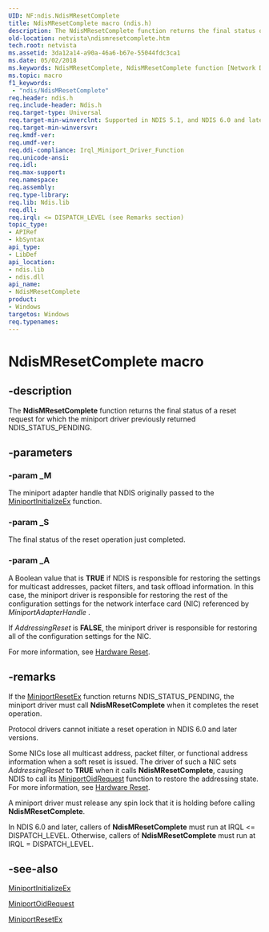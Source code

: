 ```yaml
---
UID: NF:ndis.NdisMResetComplete
title: NdisMResetComplete macro (ndis.h)
description: The NdisMResetComplete function returns the final status of a reset request for which the miniport driver previously returned NDIS_STATUS_PENDING.
old-location: netvista\ndismresetcomplete.htm
tech.root: netvista
ms.assetid: 3da12a14-a90a-46a6-b67e-55044fdc3ca1
ms.date: 05/02/2018
ms.keywords: NdisMResetComplete, NdisMResetComplete function [Network Drivers Starting with Windows Vista], miniport_ndis_functions_ref_cea3e0dd-c6cb-49a7-86e3-68b779a355d2.xml, ndis/NdisMResetComplete, netvista.ndismresetcomplete
ms.topic: macro
f1_keywords:
 - "ndis/NdisMResetComplete"
req.header: ndis.h
req.include-header: Ndis.h
req.target-type: Universal
req.target-min-winverclnt: Supported in NDIS 5.1, and NDIS 6.0 and later. For NDIS 5.1 drivers, see    NdisMResetComplete (NDIS 5.1).
req.target-min-winversvr: 
req.kmdf-ver: 
req.umdf-ver: 
req.ddi-compliance: Irql_Miniport_Driver_Function
req.unicode-ansi: 
req.idl: 
req.max-support: 
req.namespace: 
req.assembly: 
req.type-library: 
req.lib: Ndis.lib
req.dll: 
req.irql: <= DISPATCH_LEVEL (see Remarks section)
topic_type:
- APIRef
- kbSyntax
api_type:
- LibDef
api_location:
- ndis.lib
- ndis.dll
api_name:
- NdisMResetComplete
product:
- Windows
targetos: Windows
req.typenames: 
---
```


# NdisMResetComplete macro


## -description


The 
  <b>NdisMResetComplete</b> function returns the final status of a reset request for which the miniport driver
  previously returned NDIS_STATUS_PENDING.


## -parameters




### -param _M

The miniport adapter handle that NDIS originally passed to the 
     <a href="https://docs.microsoft.com/windows-hardware/drivers/ddi/content/ndis/nc-ndis-miniport_initialize">MiniportInitializeEx</a> function.

### -param _S

The final status of the reset operation just completed.

### -param _A

A Boolean value that is <b>TRUE</b> if NDIS is responsible for restoring the settings for multicast
     addresses, packet filters, and task offload information. In this case, the miniport driver is
     responsible for restoring the rest of the configuration settings for the network interface card (NIC)
     referenced by 
     <i>MiniportAdapterHandle</i> . 
     

If 
     <i>AddressingReset</i> is <b>FALSE</b>, the miniport driver is responsible for restoring all of the
     configuration settings for the NIC.

For more information, see 
     <a href="https://docs.microsoft.com/previous-versions/windows/hardware/network/ff546572(v=vs.85)">Hardware Reset</a>.


## -remarks



If the 
    <a href="https://docs.microsoft.com/windows-hardware/drivers/ddi/content/ndis/nc-ndis-miniport_reset">MiniportResetEx</a> function returns
    NDIS_STATUS_PENDING, the miniport driver must call 
    <b>NdisMResetComplete</b> when it completes the reset operation.

Protocol drivers cannot initiate a reset operation in NDIS 6.0 and later versions.

Some NICs lose all multicast address, packet filter, or functional address information when a soft
    reset is issued. The driver of such a NIC sets 
    <i>AddressingReset</i> to <b>TRUE</b> when it calls 
    <b>NdisMResetComplete</b>, causing NDIS to call its 
    <a href="https://docs.microsoft.com/windows-hardware/drivers/ddi/content/ndis/nc-ndis-miniport_oid_request">MiniportOidRequest</a> function to
    restore the addressing state. For more information, see 
    <a href="https://docs.microsoft.com/previous-versions/windows/hardware/network/ff546572(v=vs.85)">Hardware Reset</a>.

A miniport driver must release any spin lock that it is holding before calling 
    <b>NdisMResetComplete</b>.

In NDIS 6.0 and later, callers of 
    <b>NdisMResetComplete</b> must run at IRQL <= DISPATCH_LEVEL. Otherwise, callers of 
    <b>NdisMResetComplete</b> must run at IRQL = DISPATCH_LEVEL.




## -see-also




<a href="https://docs.microsoft.com/windows-hardware/drivers/ddi/content/ndis/nc-ndis-miniport_initialize">MiniportInitializeEx</a>



<a href="https://docs.microsoft.com/windows-hardware/drivers/ddi/content/ndis/nc-ndis-miniport_oid_request">MiniportOidRequest</a>



<a href="https://docs.microsoft.com/windows-hardware/drivers/ddi/content/ndis/nc-ndis-miniport_reset">MiniportResetEx</a>
 

 


